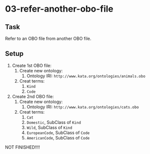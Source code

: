 # 03-refer-another-obo-file

## Task
Refer to an OBO file from another OBO file.

## Setup
1. Create 1st OBO file:
	1. Create new ontology:
		1. Ontology IRI: `http://www.kata.org/ontologies/animals.obo`
	2. Creat terms:
		1. `Kind`
		2. `Code`
2. Create 2nd OBO file:
	1. Create new ontology:
		1. Ontology IRI: `http://www.kata.org/ontologies/cats.obo`
	2. Creat terms:
		1. `Cat` 
		1. `Domestic`, SubClass of `Kind`
		2. `Wild`, SubClass of `Kind`
		3. `EuropeanCode`, SubClass of `Code`
		4. `AmericanCode`, SubClass of `Code`

NOT FINISHED!!!!
